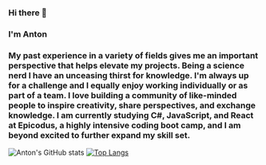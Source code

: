 ### Hi there 👋
### I'm Anton
### My past experience in a variety of fields gives me an important perspective that helps elevate my projects. Being a science nerd I have an unceasing thirst for knowledge. I'm always up for a challenge and I equally enjoy working individually or as part of a team. I love building a community of like-minded people to inspire creativity, share perspectives, and exchange knowledge. I am currently studying C#, JavaScript, and React at Epicodus, a highly intensive coding boot camp, and I am beyond excited to further expand my skill set.
![Anton's GitHub stats](https://github-readme-stats.vercel.app/api?username=anton3ch&show_icons=true&bg_color=10,#5a77a5,#d7dee9)
[![Top Langs](https://github-readme-stats.vercel.app/api/top-langs/?username=anton3ch&layout=compact)](https://github.com/anton3ch/github-readme-stats)
<!--
**anton3ch/anton3ch** is a ✨ _special_ ✨ repository because its `README.md` (this file) appears on your GitHub profile.

Here are some ideas to get you started:

- 🔭 I’m currently working on ...
- 🌱 I’m currently learning ...
- 👯 I’m looking to collaborate on ...
- 🤔 I’m looking for help with ...
- 💬 Ask me about ...
- 📫 How to reach me: ...
- 😄 Pronouns: ...
- ⚡ Fun fact: ...
-->
